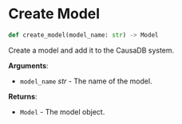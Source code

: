 # Create Model

```python
def create_model(model_name: str) -> Model
```

Create a model and add it to the CausaDB system.

**Arguments**:

- `model_name` _str_ - The name of the model.
  

**Returns**:

- `Model` - The model object.

<a id="causadb.CausaDB.add_data"></a>

